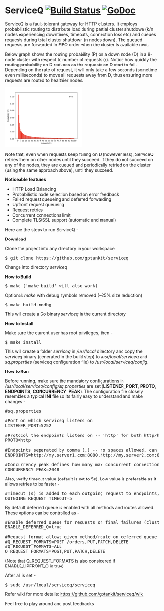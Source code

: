 # ServiceQ [![Build Status](https://travis-ci.com/gptankit/serviceq.svg?branch=master)](https://travis-ci.com/gptankit/serviceq) [![GoDoc](https://godoc.org/github.com/gptankit/serviceq?status.svg)](https://pkg.go.dev/github.com/gptankit/serviceq?tab=subdirectories)

ServiceQ is a fault-tolerant gateway for HTTP clusters. It employs probabilistic routing to distribute load during partial cluster shutdown (k/n nodes experiencing downtimes, timeouts, connection loss etc) and queues requests during total cluster shutdown (n nodes down). The queued requests are forwarded in FIFO order when the cluster is available next.

Below graph shows the routing probability (P) on a down node (D) in a 8-node cluster with respect to number of requests (r). Notice how quickly the routing probability on D reduces as the requests on D start to fail. Depending on the rate of request, it will only take a few seconds (sometime even milliseconds) to move all requests away from D, thus ensuring more requests are routed to healthier nodes.

<p>
<img src="https://github.com/gptankit/illustrations/blob/master/serviceq/prob-8.png?raw=true" style="width:50%"/> 
</p>

Note that, even when requests keep failing on D (however less), ServiceQ retries them on other nodes until they succeed. If they do not succeed on any of the nodes, they are queued and periodically retried on the cluster (using the same approach above), until they succeed.

<b>Noticeable features</b>

* HTTP Load Balancing<br/>
* Probabilistic node selection based on error feedback<br/>
* Failed request queueing and deferred forwarding<br/>
* Upfront request queueing<br/>
* Request retries<br/>
* Concurrent connections limit<br/>
* Complete TLS/SSL support (automatic and manual)

Here are the steps to run ServiceQ - </br>

<b>Download</b>

Clone the project into any directory in your workspace <br/>

<pre>
$ git clone https://github.com/gptankit/serviceq
</pre>

Change into directory <i>serviceq</i><br/>

<b>How to Build</b>

<pre>$ make ('make build' will also work)</pre>

Optional: <i>make</i> with debug symbols removed (~25% size reduction)

<pre>$ make build-nodbg</pre>

This will create a Go binary <i>serviceq</i> in the current directory

<b>How to Install</b>

Make sure the current user has root privileges, then - </br>

<pre>$ make install</pre>

This will create a folder <i>serviceq</i> in <i>/usr/local</i> directory and copy the <i>serviceq</i> binary (generated in the build step) to <i>/usr/local/serviceq</i> and <i>sq.properties</i> (serviceq configuration file) to <i>/usr/local/serviceq/config</i>.<br/>

<b>How to Run</b>

Before running, make sure the mandatory configurations in <i>/usr/local/serviceq/config/sq.properties</i> are set (<b>LISTENER_PORT</b>, <b>PROTO</b>, <b>ENDPOINTS</b>, <b>CONCURRENCY_PEAK</b>). The configuration file closely resembles a typical <b>INI</b> file so its fairly easy to understand and make changes -</br>

<pre>
#sq.properties

#Port on which serviceq listens on
LISTENER_PORT=5252

#Protocol the endpoints listens on -- 'http' for both http/https
PROTO=http

#Endpoints seperated by comma (,) -- no spaces allowed, can be a combination of http/https
ENDPOINTS=http://my.server1.com:8080,http://my.server2.com:8080,http://my.server3.com:8080

#Concurrency peak defines how many max concurrent connections are allowed to the cluster
CONCURRENCY_PEAK=2048
</pre>

Also, verify timeout value (default is set to 5s). Low value is preferable as it allows retries to be faster -</br>

<pre>
#Timeout (s) is added to each outgoing request to endpoints, the existing timeouts are overriden, value of -1 means no timeout
OUTGOING_REQUEST_TIMEOUT=5
</pre>

By default deferred queue is enabled with all methods and routes allowed. These options can be controlled as -</br>

<pre>
#Enable deferred queue for requests on final failures (cluster down)
ENABLE_DEFERRED_Q=true

#Request format allows given method/route on deferred queue -- picked up if ENABLE_DEFERRED_Q is true
#Q_REQUEST_FORMATS=POST /orders,PUT,PATCH,DELETE
#Q_REQUEST_FORMATS=ALL
Q_REQUEST_FORMATS=POST,PUT,PATCH,DELETE
</pre>

(Note that Q_REQUEST_FORMATS is also considered if ENABLE_UPFRONT_Q is true)

After all is set - </br>

<pre>$ sudo /usr/local/serviceq/serviceq</pre>

Refer wiki for more details: https://github.com/gptankit/serviceq/wiki

Feel free to play around and post feedbacks
